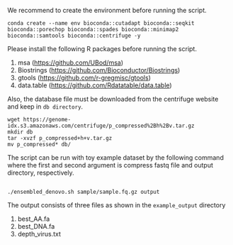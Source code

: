 We recommend to create the environment before running the script.
``` 
conda create --name env bioconda::cutadapt bioconda::seqkit bioconda::porechop bioconda::spades bioconda::minimap2 bioconda::samtools bioconda::centrifuge -y
```

Please install the following R packages before running the script.
1. msa (https://github.com/UBod/msa)
2. Biostrings (https://github.com/Bioconductor/Biostrings)
3. gtools (https://github.com/r-gregmisc/gtools)
4. data.table (https://github.com/Rdatatable/data.table)

Also, the database file must be downloaded from the centrifuge website and keep in `db directory`.

```
wget https://genome-idx.s3.amazonaws.com/centrifuge/p_compressed%2Bh%2Bv.tar.gz
mkdir db
tar -xvzf p_compressed+h+v.tar.gz
mv p_compressed* db/
```


The script can be run with toy example dataset by the following command where the first and second argument is compress fastq file and output directory, respectively. 

```

./ensembled_denovo.sh sample/sample.fq.gz output

```

The output consists of three files as shown in the `example_output` directory

1. best_AA.fa
2. best_DNA.fa
3. depth_virus.txt

